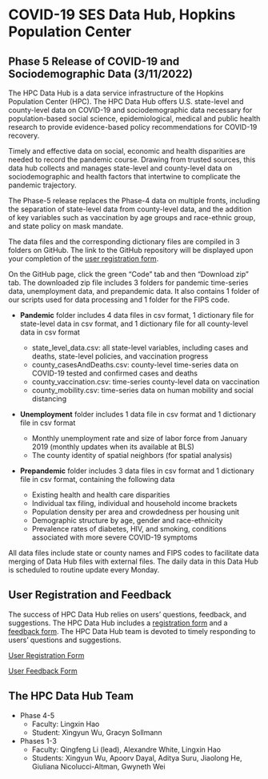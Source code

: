 # COVID-19 SES Data Hub, Hopkins Population Center

## Phase 5 Release of COVID-19 and Sociodemographic Data (3/11/2022)

The HPC Data Hub is a data service infrastructure of the Hopkins Population Center (HPC). The HPC Data Hub offers U.S. state-level and county-level data on COVID-19 and sociodemographic data necessary for population-based social science, epidemiological, medical and public health research to provide evidence-based policy recommendations for COVID-19 recovery. 

Timely and effective data on social, economic and health disparities are needed to record the pandemic course. Drawing from trusted sources, this data hub collects and manages state-level and county-level data on sociodemographic and health factors that intertwine to complicate the pandemic trajectory.

The Phase-5 release replaces the Phase-4 data on multiple fronts, including the separation of state-level data from county-level data, and the addition of key variables such as vaccination by age groups and race-ethnic group, and state policy on mask mandate.

The data files and the corresponding dictionary files are compiled in 3 folders on GitHub. The link to the GitHub repository will be displayed upon your completion of the [user registration form](https://docs.google.com/forms/d/e/1FAIpQLScCkT9_jOyNuT-edOrfgkbd8Y3ENtJGCPAKTZ9RtQM5xr_r5g/viewform?usp=sf_link).

On the GitHub page, click the green “Code” tab and then “Download zip” tab. The downloaded zip file includes 3 folders for pandemic time-series data, unemployment data, and prepandemic data. It also contains 1 folder of our scripts used for data processing and 1 folder for the FIPS code.

- **Pandemic** folder includes 4 data files in csv format, 1 dictionary file for state-level data in csv format, and 1 dictionary file for all county-level data in csv format
    
    - state_level_data.csv: all state-level variables, including cases and deaths, state-level policies, and vaccination progress
    - county_casesAndDeaths.csv: county-level time-series data on COVID-19 tested and confirmed cases and deaths
    - county_vaccination.csv: time-series county-level data on vaccination
    - county_mobility.csv: time-series data on human mobility and social distancing


- **Unemployment** folder includes 1 data file in csv format and 1 dictionary file in csv format

    - Monthly unemployment rate and size of labor force from January 2019 (monthly updates when its available at BLS)
    - The county identity of spatial neighbors (for spatial analysis)


- **Prepandemic** folder includes 3 data files in csv format and 1 dictionary file in csv format, containing the following data

    - Existing health and health care disparities 
    - Individual tax filing, individual and household income brackets
    - Population density per area and crowdedness per housing unit
    - Demographic structure by age, gender and race-ethnicity
    - Prevalence rates of diabetes, HIV, and smoking, conditions associated with more severe COVID-19 symptoms


All data files include state or county names and FIPS codes to facilitate data merging of Data Hub files with external files. The daily data in this Data Hub is scheduled to routine update every Monday.


## User Registration and Feedback
The success of HPC Data Hub relies on users’ questions, feedback, and suggestions. The HPC Data Hub includes a [registration form](https://docs.google.com/forms/d/e/1FAIpQLScCkT9_jOyNuT-edOrfgkbd8Y3ENtJGCPAKTZ9RtQM5xr_r5g/viewform?usp=sf_link) and a [feedback form](https://docs.google.com/forms/d/e/1FAIpQLSdraC_8Tu97pXo6W0q_gtuV-ew8Pbxy89EhtaQEiUxT5IgCXA/viewform?usp=sf_link). The HPC Data Hub team is devoted to timely responding to users’ questions and suggestions.

[User Registration Form](https://docs.google.com/forms/d/e/1FAIpQLScCkT9_jOyNuT-edOrfgkbd8Y3ENtJGCPAKTZ9RtQM5xr_r5g/viewform?usp=sf_link)

[User Feedback Form](https://docs.google.com/forms/d/e/1FAIpQLSdraC_8Tu97pXo6W0q_gtuV-ew8Pbxy89EhtaQEiUxT5IgCXA/viewform?usp=sf_link)


## The HPC Data Hub Team
- Phase 4-5
    - Faculty: Lingxin Hao
    - Student: Xingyun Wu, Gracyn Sollmann
- Phases 1-3
    - Faculty: Qingfeng Li (lead), Alexandre White, Lingxin Hao
    - Students: Xingyun Wu, Apoorv Dayal, Aditya Suru, Jiaolong He, Giuliana Nicolucci-Altman, Gwyneth Wei
